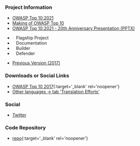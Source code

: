 ### Project Information

- [OWASP Top 10:2021](https://owasp.org/Top10)
- [Making of OWASP Top 10](https://www.owasptopten.org/)
- [OWASP Top 10:2021 - 20th Anniversary Presentation (PPTX)](https://github.com/OWASP/Top10/blob/master/2021/Presentations/20th%20Anniversary%20-%20OWASP%20Top%2010%202021.pptx)
* <i class="fas fa-flag" style="font-size: 1.2em; color:#2ADA08;"></i><span style="font-size:1.0em;padding-left:12px;">Flagship Project</span>
* <i class="fas fa-book" style="font-size: 1.2em; color:#233e81;"></i><span style="font-size:1.0em;padding-left:12px;">Documentation</span>
* <i class="fas fa-toolbox" style="font-size: 1.2em; color:#233e81;"></i><span style="font-size:1.0em;padding-left:12px;">Builder</span> 
* <i class="fas fa-shield-alt" style="font-size: 1.2em; color:#233e81;"></i><span style="font-size:1.0em;padding-left:12px;">Defender</span>
- [Previous Version (2017)](2017)

### Downloads or Social Links

- [OWASP Top 10 2017](/www-pdf-archive/OWASP_Top_10-2017_%28en%29.pdf.pdf){:target='_blank' rel='noopener'}
- [Other languages &rarr; tab 'Translation Efforts']({{site.baseurl}}/#div-translation_efforts)

### Social

- [Twitter](https://twitter.com/owasptop10)

### Code Repository

- [repo](https://github.com/OWASP/Top10){:target='_blank' rel='noopener'}
